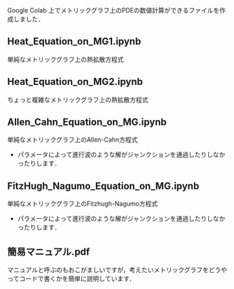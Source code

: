 Google Colab 上でメトリックグラフ上のPDEの数値計算ができるファイルを作成しました．

## Heat_Equation_on_MG1.ipynb
単純なメトリックグラフ上の熱拡散方程式

## Heat_Equation_on_MG2.ipynb
ちょっと複雑なメトリックグラフ上の熱拡散方程式

## Allen_Cahn_Equation_on_MG.ipynb
単純なメトリックグラフ上のAllen-Cahn方程式  
- パラメータによって進行波のような解がジャンクションを通過したりしなかったりします．

## FitzHugh_Nagumo_Equation_on_MG.ipynb
単純なメトリックグラフ上のFitzhugh-Nagumo方程式  
- パラメータによって進行波のような解がジャンクションを通過したりしなかったりします．

## 簡易マニュアル.pdf
マニュアルと呼ぶのもおこがましいですが，考えたいメトリックグラフをどうやってコードで書くかを簡単に説明しています．